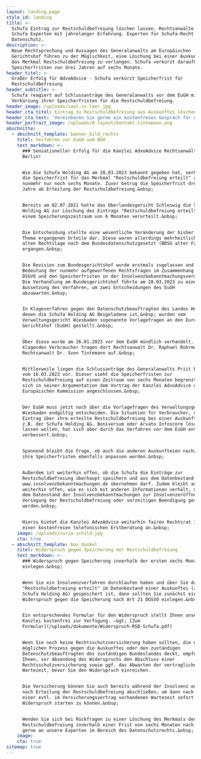 ```yaml
---
layout: landing_page
style_id: landing
title: >-
  Schufa Eintrag zur Restschuldbefreiung löschen lassen. Rechtsanwälte und
  Schufa Experten mit jahrelanger Erfahrung. Experten für Schufa-Recht und
  Datenschutz.
description: >-
  Neue Rechtsprechung und Aussagen des Generalanwalts am Europäischen
  Gerichtshof führen zu der Möglichkeit, eine Löschung bei einer Auskunftei über
  das Merkmal Restschuldbefreiung zu verlangen. Schufa verkürzt daraufhin ihre
  Speicherfristen von drei Jahren auf sechs Monate. 
header_titel: >-
  Großer Erfolg für AdvoAdvice - Schufa verkürzt Speicherfrist für
  Restschuldbefreiung
header_subtitle: >-
  Schufa reagiert auf Schlussanträge des Generalanwalts vor dem EuGH mit
  Verkürzung ihrer Speicherfristen für die Restschuldbefreiung.
header_image: /uploads/saal-iv-leer.jpg
header_cta_titel: Eintrag zu Restschuldbefreiung aus Auskunftei löschen lassen.
header_cta_text: 'Vereinbaren Sie gerne ein kostenfreies Gespräch für eine Ersteinschätzung. '
header_portrait_image: /uploads/0-layout/kontakt-tintemann.png
abschnitte:
  - abschnitt_template: banner_bild_rechts
    titel: Verfahren vor EuGH und BGH
    text_markdown: >-
      ### Sensationeller Erfolg für die Kanzlei AdvoAdvice Rechtsanwälte aus
      Berlin!


      Wie die Schufa Holding AG am 28.03.2023 bekannt gegeben hat, verkürzt sie
      die Speicherfrist für das Merkmal "Restschuldbefreiung erteilt" auf
      nunmehr nur noch sechs Monate. Zuvor betrug die Speicherfrist drei volle
      Jahre ab Erteilung der Restschuldbefreiung.&nbsp;


      Bereits am 02.07.2021 hatte das Oberlandesgericht Schleswig die Schufa
      Holding AG zur Löschung des Eintrags "Restschuldbefreiung erteilt" nach
      einem Speicherungszeitraum von 6 Monaten verurteilt.&nbsp;


      Die Entscheidung stellte eine wesentliche Veränderung der bisher zu diesem
      Thema ergangenen Urteile dar. Diese waren allerdings mehrheitlich noch zur
      alten Rechtslage nach dem Bundesdatenschutzgesetzt (BDSG alter Fassung)
      ergangen.&nbsp;


      Die Revision zum Bundesgerichtshof wurde erstmals zugelassen und zeigt die
      Bedeutung der nunmehr aufgeworfenen Rechtsfragen im Zusammenhang mit der
      DSGVO und den Speicherfristen in der Insolvenzbekanntmachungsverordnung.
      Die Verhandlung am Bundesgerichtshof führte am 28.03.2023 zu einer
      Aussetzung des Verfahren, um zwei Entscheidungen des EuGH
      abzuwarten.&nbsp;


      In Klageverfahren gegen den Datenschutzbeauftragten des Landes Hessen, in
      denen die Schufa Holding AG Beigeladene ist,&nbsp; wurden vom
      Verwaltungsgericht Wiesbaden sogenannte Vorlagefragen an den Europäischen
      Gerichtshof (EuGH) gestellt.&nbsp;


      Über diese wurde am 26.01.2023 vor dem EuGH mündlich verhandelt. Für die
      klagenden Verbraucher tragen dort Rechtsanwalt Dr. Raphael Rohrmoser und
      Rechtsanwalt Dr. Sven Tintemann auf.&nbsp;


      Mittlerweile liegen die Schlussanträge des Generalanwalts Priit Pikamäe
      vom 16.03.2023 vor. Dieser sieht die Speicherfristen zur
      Restschuldbefreiung auf einen Zeitraum von sechs Monaten begrenzt und hat
      sich in seiner Argumentation dem Vortrag der Kanzlei AdvoAdvice und der
      Europäischen Kommission angeschlossen.&nbsp;


      Der EuGH muss jetzt noch über die Vorlagefragen des Verwaltungsgerichts
      Wiesbaden endgültig entscheiden. Die Situation für Verbraucher, die einen
      Eintrag über ihre erteilte Restschuldbefreiung bei einer Auskunftei wie
      z.B. der Schufa Holding AG, Boniversum oder Arvato Infoscore löschen
      lassen wollen, hat sich aber durch das Verfahren vor dem EuGH entscheidend
      verbessert.&nbsp;


      Spannend bleibt die Frage, ob auch die anderen Auskunfteien nachziehen und
      ihre Speicherfristen ebenfalls anpassen werden.&nbsp;


      Außerdem ist weiterhin offen, ob die Schufa die Einträge zur
      Restschuldbefreiung überhaupt speichern und aus dem Datenbestand von
      www.insolvenzbekanntmachungen.de übernehmen darf. Zudem bleibt auch
      weiterhin offen, wie es sich mit anderen Informationen verhält, die aus
      dem Datenstand der Insolvenzbekanntmachungen zur Insolvenzeröffnung,
      Versagung der Restschuldbefreiung oder vorzeitigen Beendigung gespeichert
      werden.&nbsp;


      Hierzu bietet die Kanzlei AdvoAdvice weiterhin fairen Rechtsrat im Rahmen
      einer kostenfreien telefonischen Erstberatung an.&nbsp;
    image: /uploads/curia-schild.jpg
    cta: true
  - abschnitt_template: box_dunkel
    titel: Widerspruch gegen Speicherung der Restschuldbefreiung
    text_markdown: >-
      ### Widerspruch gegen Speicherung innerhalb der ersten sechs Monate
      einlegen.&nbsp;


      Wenn Sie ein Insolvenzverfahren durchlaufen haben und über Sie das Merkmal
      "Restschuldbefreiung erteilt" im Datenbestand einer Auskunftei (z.B. der
      Schufa Holding AG) gespeichert ist, dann sollten Sie zunächst einen
      Widerspruch gegen die Speicherung nach Art 21 DGSVO einlegen.&nbsp;


      Ein entsprechendes Formular für den Widerspruch stellt Ihnen unsere
      Kanzlei kostenfrei zur Verfügung. –&gt; [Zum
      Formular](/uploads/dokumente/Widerspruch-RSB-Schufa.pdf)


      Wenn Sie noch keine Rechtsschutzversicherung haben sollten, die einen
      möglichen Prozess gegen die Auskunftei oder den zuständigen
      Datenschutzbeauftragten des zuständigen Bundeslandes deckt, empfehlen wir
      Ihnen, vor Absendung des Widerspruchs den Abschluss einer
      Rechtsschutzversicherung sowie ggf. das Abwarten der vertraglichen
      Wartezeit, bevor Sie den Widerspruch einreichen.


      Die Versicherung können Sie auch bereits während der Insolvenz oder gleich
      nach Erteilung der Restschuldbefreiung abschließen, um dann nach Ablauf
      einer evtl. im Versicherungsvertrag vorhandenen Wartezeit sofort mit dem
      Widerspruch starten zu können.&nbsp;


      Wenden Sie sich bei Rückfragen zu einer Löschung des Merkmals der
      Restschuldbefreiung innerhalb einer Frist von sechs Monaten nach Erteilung
      gerne an unsere Experten im Bereich des Datenschutzrechts.&nbsp;
    image:
    cta: true
sitemap: true
---
```

